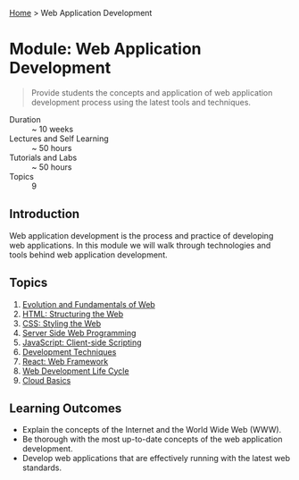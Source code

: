 [Home](../README.md) > Web Application Development

# Module: Web Application Development

> Provide students the concepts and application of web application development process using the latest tools and techniques.

<dl>
<dt>Duration</dt>
<dd>~ 10 weeks</dd>
<dt>Lectures and Self Learning</dt>
<dd>~ 50 hours</dd>
<dt>Tutorials and Labs</dt>
<dd>~ 50 hours</dd>
<dt>Topics</dt>
<dd>9</dd>
</dl>

## Introduction

Web application development is the process and practice of developing web applications. In this module we will walk through technologies and tools behind web application development.

## Topics

1. [Evolution and Fundamentals of Web](./01-evolution-and-fundamentals-of-web.md)
2. [HTML: Structuring the Web](./02-html-structuring-the-web.md)
3. [CSS: Styling the Web](./03-css-styling-the-web.md)
4. [Server Side Web Programming](./04-server-side-web-programming.md)
5. [JavaScript: Client-side Scripting](./05-javascript-client-side-scripting.md)
6. [Development Techniques](./06-development-techniques.md)
7. [React: Web Framework](./07-react-web-framework.md)
8. [Web Development Life Cycle](./08-web-development-life-cycle.md)
9. [Cloud Basics](./09-cloud-basics.md)

## Learning Outcomes

- Explain the concepts of the Internet and the World Wide Web (WWW).
- Be thorough with the most up-to-date concepts of the web application development.
- Develop web applications that are effectively running with the latest web standards.
